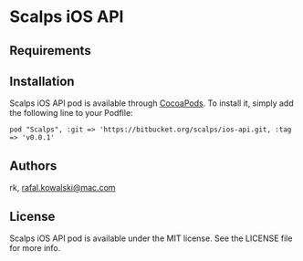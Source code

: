 


# Scalps iOS API


## Requirements


## Installation

Scalps iOS API pod is available through [CocoaPods](http://cocoapods.org). To install it,
simply add the following line to your Podfile:

    pod "Scalps", :git => 'https://bitbucket.org/scalps/ios-api.git, :tag => 'v0.0.1'


## Authors

rk, rafal.kowalski@mac.com


## License

Scalps iOS API pod is available under the MIT license. See the LICENSE file for more info.
